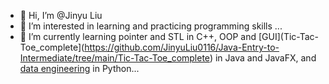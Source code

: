 - 👋 Hi, I’m @Jinyu Liu
- 👀 I’m interested in learning and practicing programming skills ...
- 🌱 I’m currently learning pointer and STL in C++, OOP and [GUI](Tic-Tac-Toe_complete](https://github.com/JinyuLiu0116/Java-Entry-to-Intermediate/tree/main/Tic-Tac-Toe_complete) in Java and JavaFX, and [data engineering](https://github.com/JinyuLiu0116/Python-beginner-level.git) in Python...


<!---
JinyuLiu0116/JinyuLiu0116 is a ✨ special ✨ repository because its `README.md` (this file) appears on your GitHub profile.
You can click the Preview link to take a look at your changes.
--->
